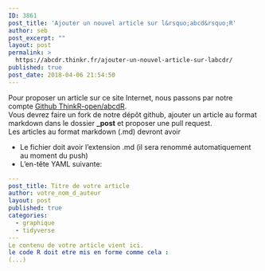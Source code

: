 ```yaml
---
ID: 3861
post_title: 'Ajouter un nouvel article sur l&rsquo;abcd&rsquo;R'
author: seb
post_excerpt: ""
layout: post
permalink: >
  https://abcdr.thinkr.fr/ajouter-un-nouvel-article-sur-labcdr/
published: true
post_date: 2018-04-06 21:54:50
---
```

Pour proposer un article sur ce site Internet, nous passons par notre compte [Github ThinkR-open/abcdR](https://github.com/ThinkR-open/abcdR/).  
Vous devrez faire un fork de notre dépôt github, ajouter un article au format markdown dans le dossier **_post** et proposer une pull request.  
Les articles au format markdown (.md) devront avoir  

+ Le fichier doit avoir l’extension .md (il sera renommé automatiquement au moment du push)  
+ L’en-tête YAML suivante:


```yaml
---
post_title: Titre de votre article
author: votre_nom_d_auteur
layout: post
published: true
categories:
  - graphique
  - tidyverse
---
Le contenu de votre article vient ici.
le code R doit etre mis en forme comme cela :
(...)
```